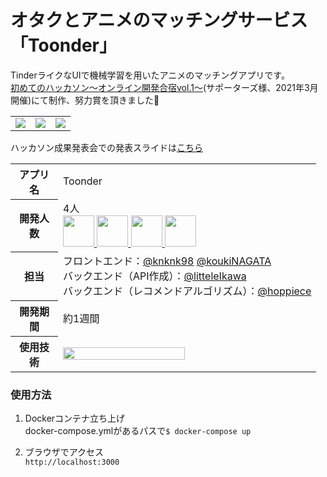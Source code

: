 # オタクとアニメのマッチングサービス「Toonder」
TinderライクなUIで機械学習を用いたアニメのマッチングアプリです。<br>
[初めてのハッカソン～オンライン開発合宿vol.1～](https://talent.supporterz.jp/events/337ce715-9813-41d4-a995-e3504dc8e719/)(サポーターズ様、2021年3月開催)にて制作、努力賞を頂きました🎉

<table>
    <tr>
        <td><img src="https://pbs.twimg.com/media/Ew_79wEU8AM7d7J.jpg"></td>
        <td><img src="https://pbs.twimg.com/media/Ew_79wFVEAMcwp_.jpg"></td>
        <td><img src="https://pbs.twimg.com/media/Ew_79wGVIAYwQ4F.jpg"></td>
    </tr>
</table>

ハッカソン成果発表会での発表スライドは[こちら](https://docs.google.com/presentation/d/1aiErRkm83ym6V2uRRhRt45-jKRs2o5iybhF9H1DCkes/edit?usp=sharing)


<table>
  <tr>
    <th width="60px">アプリ名</th>
    <td>Toonder</td>
  </tr>
  <tr>
    <th>開発人数</th>
    <td>
      4人<br>
      <b><a href="https://github.com/knknk98"><img src="https://github.com/knknk98.png" width="50px;" /></b>
      <b><a href="https://github.com/koukiNAGATA"><img src="https://github.com/koukiNAGATA.png" width="50px;" /></b>
      <b><a href="https://github.com/littleIkawa"><img src="https://github.com/littleIkawa.png" width="50px;" /></b>
      <b><a href="https://github.com/hoppiece"><img src="https://github.com/hoppiece.png" width="50px;" /></b>
    </td>
  </tr>
  <tr>
    <th>担当</th>
    <td>フロントエンド：<a href="https://github.com/knknk98">@knknk98</a>
      <a href="https://github.com/koukiNAGATA">@koukiNAGATA</a><br>
      バックエンド（API作成）：<a href="https://github.com/littleIkawa">@litteleIkawa</a><br>
      バックエンド（レコメンドアルゴリズム）：<a href="https://github.com/hoppiece">@hoppiece</a>
    </td>
  </tr>
  <tr>
    <th>開発期間</th>
    <td>約1週間</td>
  </tr>
  <tr>
    <th>使用技術</th>
    <td><img src="https://user-images.githubusercontent.com/65712721/112453423-0481e100-8d9b-11eb-830a-b394215beddf.png" width="70%"></td>
  </tr>
</table>

### 使用方法
1. Dockerコンテナ立ち上げ  
docker-compose.ymlがあるパスで`$ docker-compose up`

2. ブラウザでアクセス  
`http://localhost:3000`
